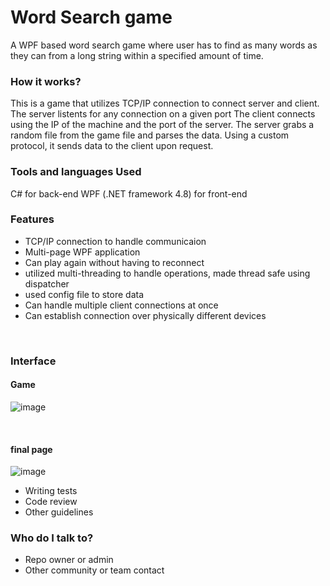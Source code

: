# Word Search game #

A WPF based word search game where user has to find as many words as they can from a long string within a specified amount of time.

### How it works? ###
This is a game that utilizes TCP/IP connection to connect server and client. The server listents for any connection on a given port
The client connects using the IP of the machine and the port of the server. The server grabs a random file from the game file and 
parses the data. Using a custom protocol, it sends data to the client upon request. 
<br/>


### Tools and languages Used ###
C# for back-end 
WPF (.NET framework 4.8) for front-end
<br/>


### Features ###
<ul>
  <li>TCP/IP connection to handle communicaion</li>
  <li>Multi-page WPF application</li>
  <li>Can play again without having to reconnect</li>
  <li>utilized multi-threading to handle operations, made thread safe using dispatcher</li>
  <li>used config file to store data</li>
  <li>Can handle multiple client connections at once</li>
  <li>Can establish connection over physically different devices</li>
</ul>
<br/>

### Interface ###
#### Game ####
![image](https://github.com/nipun-grover/word-search-game/assets/160381582/4996f3d7-7050-43f7-b9ef-5cba9187c50f)

<br/>

#### final page ####
![image](https://github.com/nipun-grover/word-search-game/assets/160381582/5bf9c788-7fa1-4e72-9f0b-ccfa1cc8e797)




* Writing tests
* Code review
* Other guidelines

### Who do I talk to? ###

* Repo owner or admin
* Other community or team contact
